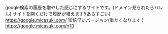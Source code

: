 google検索の履歴を増やした感じにするサイトです。(ドメイン見られたらバレル)
サイトを開くだけで履歴が増えます!(あらすごい)
https://google.micasuki.com/
10倍早いバージョン(重たくなります )
https://google.micasuki.com/*10
